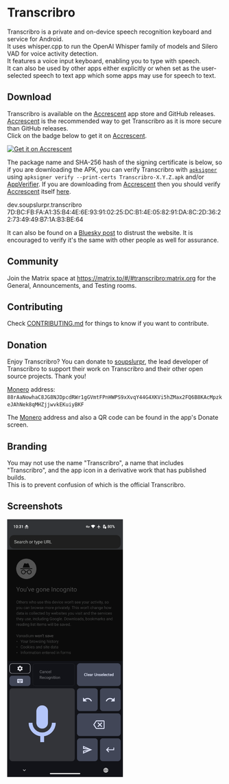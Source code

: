 # Transcribro

Transcribro is a private and on-device speech recognition keyboard and service for Android.\
It uses whisper.cpp to run the OpenAI Whisper family of models and Silero VAD for voice activity detection.\
It features a voice input keyboard, enabling you to type with speech.\
It can also be used by other apps either explicitly or when set as the user-selected speech to text app which some apps
may use for speech to text.

## Download

Transcribro is available on the [Accrescent](https://accrescent.app) app store and GitHub releases.\
[Accrescent](https://accrescent.app) is the recommended way to get Transcribro as it is more secure
than GitHub releases.\
Click on the badge below to get it on [Accrescent](https://accrescent.app).

<a href="https://accrescent.app/app/dev.soupslurpr.transcribro">
    <img alt="Get it on Accrescent" src="https://accrescent.app/badges/get-it-on.png" height="80">
</a>

The package name and SHA-256 hash of the signing certificate is below, so if you are downloading the APK, you can
verify Transcribro with [`apksigner`](https://developer.android.com/studio/command-line/apksigner#usage-verify)
using `apksigner verify --print-certs Transcribro-X.Y.Z.apk` and/or
[AppVerifier](https://github.com/soupslurpr/AppVerifier).
If you are downloading from [Accrescent](https://accrescent.app) then you should verify
[Accrescent](https://accrescent.app) itself [here](https://accrescent.app/faq#verifying).

dev.soupslurpr.transcribro\
7D:BC:FB:FA:A1:35:B4:4E:6E:93:91:02:25:DC:B1:4E:05:82:91:DA:8C:2D:36:22:73:49:49:B7:1A:B3:BE:64

It can also be found on a [Bluesky post](https://bsky.app/profile/soupslurpr.dev/post/3kopox4ffl72t)
to distrust the website.
It is encouraged to verify it's the same with other people as well for assurance.

## Community

Join the Matrix space at https://matrix.to/#/#transcribro:matrix.org for the General, Announcements, and
Testing rooms.

## Contributing

Check [CONTRIBUTING.md](https://github.com/soupslurpr/Transcribro/blob/master/CONTRIBUTING.md) for things to know
if you want to contribute.

## Donation

Enjoy Transcribro? You can donate to [soupslurpr](https://github.com/soupslurpr), the lead developer of Transcribro to
support their work on Transcribro and their other open source projects. Thank you!

[Monero](https://www.getmonero.org/) address:\
`88rAaNowhaC8JG8NJDpcdRWr1gGVmtFPnHWPS9xXvqY44G4XKVi5hZMax2FQ6B8KAcMpzkeJAhNek8qMHZjjwvkEKuiyBKF`

The [Monero](https://www.getmonero.org/) address and also a QR code can be found in the app's Donate screen.

## Branding

You may not use the name "Transcribro", a name that includes "Transcribro", and the app icon in a derivative work that
has published builds.\
This is to prevent confusion of which is the official Transcribro.

## Screenshots

<img src="/Screenshot_20250214-223133.png" alt="Screenshot of the keyboard UI, focused on the search bar of Vanadium's incognito tab." height="600">
